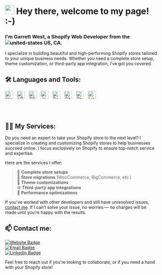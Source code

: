 # <img src="https://user-images.githubusercontent.com/42378118/110234147-e3259600-7f4e-11eb-95be-0c4047144dea.gif" width="30"> Hey there, welcome to my page! :-)

### I'm Garrett West, a Shopify Web Developer from the ![united-states](https://github.com/user-attachments/assets/2cb293e8-920a-4e7c-8f9f-60c62958c562) US, CA.


I specialize in building beautiful and high-performing Shopify stores tailored to your unique business needs. Whether you need a complete store setup, theme customization, or third-party app integration, I’ve got you covered.

## 🛠️ Languages and Tools:
<div style="display:flex;align-items:center">

<img align="left" alt="Visual Studio Code" width="26px" src="https://cdn.jsdelivr.net/gh/devicons/devicon/icons/vscode/vscode-original.svg" style="padding-right:10px;" />
<img align="left" alt="HTML5" width="26px" src="https://cdn.jsdelivr.net/gh/devicons/devicon/icons/html5/html5-original.svg" style="padding-right:10px;" />
<img align="left" alt="CSS3" width="26px" src="https://cdn.jsdelivr.net/gh/devicons/devicon/icons/css3/css3-original.svg" style="padding-right:10px;" />
<img align="left" alt="JavaScript" width="26px" src="https://cdn.jsdelivr.net/gh/devicons/devicon/icons/javascript/javascript-original.svg" style="padding-right:10px;" />
<img align="left" alt="React" width="26px" src="https://cdn.jsdelivr.net/gh/devicons/devicon/icons/react/react-original.svg" style="padding-right:10px;" />
<img align="left" alt="Git" width="26px" src="https://cdn.jsdelivr.net/gh/devicons/devicon/icons/git/git-original.svg" style="padding-right:10px;" />
<img align="left" alt="Shopify" width="26px" src="https://cdn.worldvectorlogo.com/logos/shopify.svg" style="padding-right:10px;" />
<img align="left" alt="Liquid" width="26px" src="https://d33wubrfki0l68.cloudfront.net/0880593e17581e11a586815f8e151514a5e6cc42/e7bfe/dist/img/icon11.svg" style="padding-right:10px;" />
</div>

<br /><br />

## 👨‍💻 My Services:
Do you need an expert to take your Shopify store to the next level? I specialize in creating and customizing Shopify stores to help businesses succeed online. I focus exclusively on Shopify to ensure top-notch service and expertise.

Here are the services I offer:

> 🏪 **Complete store setups**  
> 🧭 **Store migrations** (WooCommerce, BigCommerce, etc.)  
> 🎨 **Theme customizations**  
> ⚙️ **Third-party app integrations**  
> 🚀 **Performance optimizations**  

If you’ve worked with other developers and still have unresolved issues, [contact me](https://garrett-west.dev). If I can’t solve your issue, no worries — no charges will be made until you’re happy with the results.

## 📫 Contact me:

[![Website Badge](https://img.shields.io/badge/-website-red?style=flat-square&logo=appveyor&logoColor=white&link=https://www.linkedin.com/in/bitliu/)](https://garrett-west.dev)  
[![Email Badge](https://img.shields.io/badge/-garrettwest@gmail.com-c14438?style=flat-square&logo=gmail&logoColor=white&link=mailto:garrettwest@gmail.com)](mailto:garrettwest@gmail.com)  
[![Linkedin Badge](https://img.shields.io/badge/-mylinkedin-blue?style=flat-square&logo=Linkedin&logoColor=white&link=https://www.linkedin.com/in/garrettwest/)](https://www.linkedin.com/in/garrettwest)  

Feel free to reach out if you're looking to collaborate, or if you need a hand with your Shopify store!

